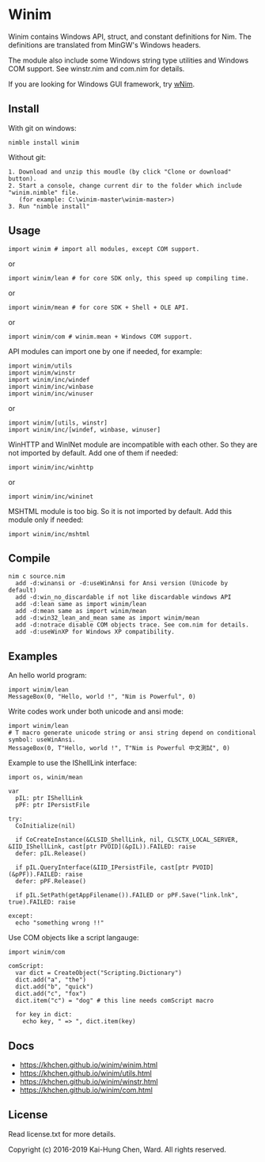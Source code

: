 # Winim

Winim contains Windows API, struct, and constant definitions for Nim.
The definitions are translated from MinGW's Windows headers.

The module also include some Windows string type utilities and Windows COM support.
See winstr.nim and com.nim for details.

If you are looking for Windows GUI framework, try [wNim](https://github.com/khchen/wNim).

## Install
With git on windows:

    nimble install winim

Without git:

    1. Download and unzip this moudle (by click "Clone or download" button).
    2. Start a console, change current dir to the folder which include "winim.nimble" file.
       (for example: C:\winim-master\winim-master>)
    3. Run "nimble install"

## Usage
```nimrod
import winim # import all modules, except COM support.
```
or
```nimrod
import winim/lean # for core SDK only, this speed up compiling time.
```
or
```nimrod
import winim/mean # for core SDK + Shell + OLE API.
```
or
```nimrod
import winim/com # winim.mean + Windows COM support.
```

API modules can import one by one if needed, for example:
```nimrod
import winim/utils
import winim/winstr
import winim/inc/windef
import winim/inc/winbase
import winim/inc/winuser
```
or
```nimrod
import winim/[utils, winstr]
import winim/inc/[windef, winbase, winuser]
```

WinHTTP and WinINet module are incompatible with each other.
So they are not imported by default. Add one of them if needed:
```nimrod
import winim/inc/winhttp
```
or
```nimrod
import winim/inc/wininet
```

MSHTML module is too big. So it is not imported by default.
Add this module only if needed:
```nimrod
import winim/inc/mshtml
```

## Compile
    nim c source.nim
      add -d:winansi or -d:useWinAnsi for Ansi version (Unicode by default)
      add -d:win_no_discardable if not like discardable windows API
      add -d:lean same as import winim/lean
      add -d:mean same as import winim/mean
      add -d:win32_lean_and_mean same as import winim/mean
      add -d:notrace disable COM objects trace. See com.nim for details.
      add -d:useWinXP for Windows XP compatibility.

## Examples

An hello world program:
```nimrod
import winim/lean
MessageBox(0, "Hello, world !", "Nim is Powerful", 0)
```

Write codes work under both unicode and ansi mode:
```nimrod
import winim/lean
# T macro generate unicode string or ansi string depend on conditional symbol: useWinAnsi.
MessageBox(0, T"Hello, world !", T"Nim is Powerful 中文測試", 0)
```

Example to use the IShellLink interface:
```nimrod
import os, winim/mean

var
  pIL: ptr IShellLink
  pPF: ptr IPersistFile

try:
  CoInitialize(nil)

  if CoCreateInstance(&CLSID_ShellLink, nil, CLSCTX_LOCAL_SERVER, &IID_IShellLink, cast[ptr PVOID](&pIL)).FAILED: raise
  defer: pIL.Release()

  if pIL.QueryInterface(&IID_IPersistFile, cast[ptr PVOID](&pPF)).FAILED: raise
  defer: pPF.Release()

  if pIL.SetPath(getAppFilename()).FAILED or pPF.Save("link.lnk", true).FAILED: raise

except:
  echo "something wrong !!"
```

Use COM objects like a script langauge:
```nimrod
import winim/com

comScript:
  var dict = CreateObject("Scripting.Dictionary")
  dict.add("a", "the")
  dict.add("b", "quick")
  dict.add("c", "fox")
  dict.item("c") = "dog" # this line needs comScript macro

  for key in dict:
    echo key, " => ", dict.item(key)
```

## Docs
* https://khchen.github.io/winim/winim.html
* https://khchen.github.io/winim/utils.html
* https://khchen.github.io/winim/winstr.html
* https://khchen.github.io/winim/com.html

## License
Read license.txt for more details.

Copyright (c) 2016-2019 Kai-Hung Chen, Ward. All rights reserved.
